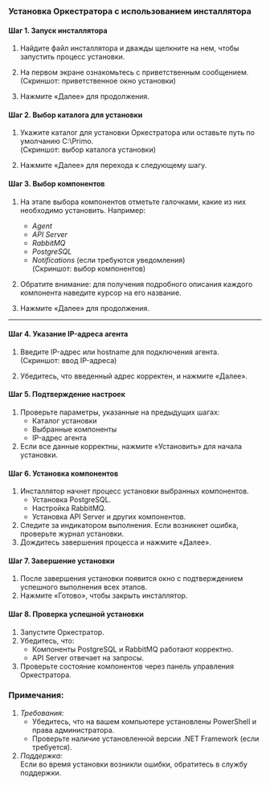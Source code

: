 ### Установка Оркестратора с использованием инсталлятора

#### Шаг 1. Запуск инсталлятора
1. Найдите файл инсталлятора и дважды щелкните на нем, чтобы запустить процесс установки.
2. На первом экране ознакомьтесь с приветственным сообщением.  
(Скриншот: приветственное окно установки)  


3. Нажмите «Далее» для продолжения.


#### Шаг 2. Выбор каталога для установки
1. Укажите каталог для установки Оркестратора или оставьте путь по умолчанию C:\Primo.  
(Скриншот: выбор каталога установки)  


2. Нажмите «Далее» для перехода к следующему шагу.


#### Шаг 3. Выбор компонентов
1. На этапе выбора компонентов отметьте галочками, какие из них необходимо установить. Например:  
   - *Agent*
   - *API Server*
   - *RabbitMQ*
   - *PostgreSQL*
   - *Notifications* (если требуются уведомления)  
(Скриншот: выбор компонентов)  


2. Обратите внимание: для получения подробного описания каждого компонента наведите курсор на его название.
3. Нажмите «Далее» для продолжения.

---

#### Шаг 4. Указание IP-адреса агента
1. Введите IP-адрес или hostname для подключения агента.  
(Скриншот: ввод IP-адреса)  


2. Убедитесь, что введенный адрес корректен, и нажмите «Далее».



#### Шаг 5. Подтверждение настроек
1. Проверьте параметры, указанные на предыдущих шагах:
   - Каталог установки
   - Выбранные компоненты
   - IP-адрес агента
2. Если все данные корректны, нажмите «Установить» для начала установки.


#### Шаг 6. Установка компонентов
1. Инсталлятор начнет процесс установки выбранных компонентов.  
   - Установка PostgreSQL.
   - Настройка RabbitMQ.
   - Установка API Server и других компонентов.
2. Следите за индикатором выполнения. Если возникнет ошибка, проверьте журнал установки.
3. Дождитесь завершения процесса и нажмите «Далее».

#### Шаг 7. Завершение установки
1. После завершения установки появится окно с подтверждением успешного выполнения всех этапов.
2. Нажмите «Готово», чтобы закрыть инсталлятор.


#### Шаг 8. Проверка успешной установки
1. Запустите Оркестратор.
2. Убедитесь, что:
   - Компоненты PostgreSQL и RabbitMQ работают корректно.
   - API Server отвечает на запросы.
3. Проверьте состояние компонентов через панель управления Оркестратора.



### Примечания:
1. *Требования:*  
   - Убедитесь, что на вашем компьютере установлены PowerShell и права администратора.
   - Проверьте наличие установленной версии .NET Framework (если требуется).
2. *Поддержка:*  
   Если во время установки возникли ошибки, обратитесь  в службу поддержки.
